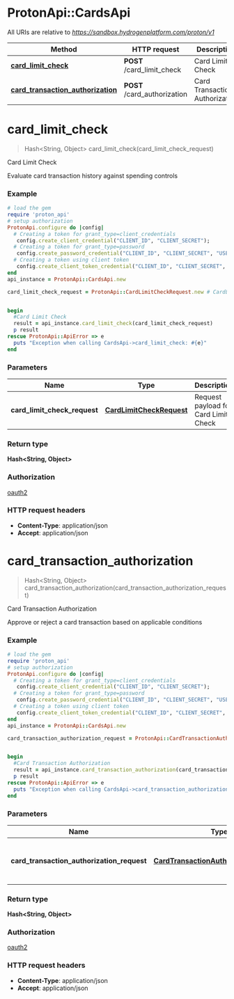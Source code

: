 # ProtonApi::CardsApi

All URIs are relative to *https://sandbox.hydrogenplatform.com/proton/v1*

Method | HTTP request | Description
------------- | ------------- | -------------
[**card_limit_check**](CardsApi.md#card_limit_check) | **POST** /card_limit_check | Card Limit Check
[**card_transaction_authorization**](CardsApi.md#card_transaction_authorization) | **POST** /card_authorization | Card Transaction Authorization


# **card_limit_check**
> Hash&lt;String, Object&gt; card_limit_check(card_limit_check_request)

Card Limit Check

Evaluate card transaction history against spending controls

### Example
```ruby
# load the gem
require 'proton_api'
# setup authorization
ProtonApi.configure do |config|
  # Creating a token for grant_type=client_credentials
   config.create_client_credential("CLIENT_ID", "CLIENT_SECRET");
  # Creating a token for grant_type=password
   config.create_password_credential("CLIENT_ID", "CLIENT_SECRET", "USERNAME", "PASSWORD");
  # Creating a token using client token
   config.create_client_token_credential("CLIENT_ID", "CLIENT_SECRET", "CLIENT_TOKEN");
end
api_instance = ProtonApi::CardsApi.new

card_limit_check_request = ProtonApi::CardLimitCheckRequest.new # CardLimitCheckRequest | Request payload for Card Limit Check


begin
  #Card Limit Check
  result = api_instance.card_limit_check(card_limit_check_request)
  p result
rescue ProtonApi::ApiError => e
  puts "Exception when calling CardsApi->card_limit_check: #{e}"
end
```

### Parameters

Name | Type | Description  | Notes
------------- | ------------- | ------------- | -------------
 **card_limit_check_request** | [**CardLimitCheckRequest**](CardLimitCheckRequest.md)| Request payload for Card Limit Check | 

### Return type

**Hash&lt;String, Object&gt;**

### Authorization

[oauth2](../README.md#oauth2)

### HTTP request headers

 - **Content-Type**: application/json
 - **Accept**: application/json



# **card_transaction_authorization**
> Hash&lt;String, Object&gt; card_transaction_authorization(card_transaction_authorization_request)

Card Transaction Authorization

Approve or reject a card transaction based on applicable conditions

### Example
```ruby
# load the gem
require 'proton_api'
# setup authorization
ProtonApi.configure do |config|
  # Creating a token for grant_type=client_credentials
   config.create_client_credential("CLIENT_ID", "CLIENT_SECRET");
  # Creating a token for grant_type=password
   config.create_password_credential("CLIENT_ID", "CLIENT_SECRET", "USERNAME", "PASSWORD");
  # Creating a token using client token
   config.create_client_token_credential("CLIENT_ID", "CLIENT_SECRET", "CLIENT_TOKEN");
end
api_instance = ProtonApi::CardsApi.new

card_transaction_authorization_request = ProtonApi::CardTransactionAuthorizationRequest.new # CardTransactionAuthorizationRequest | Request payload for Card Transaction Authorization


begin
  #Card Transaction Authorization
  result = api_instance.card_transaction_authorization(card_transaction_authorization_request)
  p result
rescue ProtonApi::ApiError => e
  puts "Exception when calling CardsApi->card_transaction_authorization: #{e}"
end
```

### Parameters

Name | Type | Description  | Notes
------------- | ------------- | ------------- | -------------
 **card_transaction_authorization_request** | [**CardTransactionAuthorizationRequest**](CardTransactionAuthorizationRequest.md)| Request payload for Card Transaction Authorization | 

### Return type

**Hash&lt;String, Object&gt;**

### Authorization

[oauth2](../README.md#oauth2)

### HTTP request headers

 - **Content-Type**: application/json
 - **Accept**: application/json



